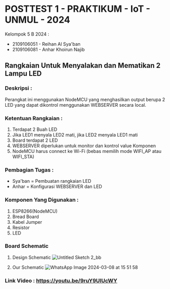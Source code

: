 # POSTTEST 1 - PRAKTIKUM - IoT - UNMUL - 2024

Kelompok 5 B 2024 :
- 2109106051 - Reihan Al Sya'ban
- 2109106081 - Anhar Khoirun Najib

## Rangkaian Untuk Menyalakan dan Mematikan 2 Lampu LED
### Deskripsi :
Perangkat ini menggunakan NodeMCU yang menghasilkan output berupa 2 LED yang dapat dikontrol menggunakan WEBSERVER secara local. 

### Ketentuan Rangkaian :
1. Terdapat 2 Buah LED
2. Jika LED1 menyala LED2 mati, jika LED2 menyala LED1 mati
3. Board terdapat 2 LED
4. WEBSERVER diperlukan untuk monitor dan kontrol value Komponen
5. NodeMCU harus connect ke Wi-Fi (bebas memilih mode WIFI_AP atau WIFI_STA)

### Pembagian Tugas :
- Sya'ban = Pembuatan rangkaian LED
- Anhar = Konfigurasi WEBSERVER dan LED

### Komponen Yang Digunakan :
1. ESP8266(NodeMCU)
2. Bread Board
3. Kabel Jumper
4. Resistor
5. LED

### Board Schematic
1. Design Schematic
   ![Untitled Sketch 2_bb](https://github.com/Anhar12/posttest1-praktikum-iot-unmul-2024/assets/92861249/40fbe361-000d-41b4-85d2-2a87615c4b75)

3. Our Schematic
   ![WhatsApp Image 2024-03-08 at 15 51 58](https://github.com/Anhar12/posttest1-praktikum-iot-unmul-2024/assets/92861249/b0a3836b-8d6c-49cc-8a90-652223ad93c4)

### Link Video :  https://youtu.be/9ruY9UlUcWY
